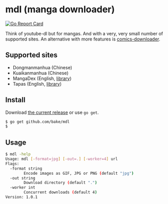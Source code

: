 # mdl (manga downloader)

[![Go Report Card](https://goreportcard.com/badge/github.com/bake/mdl)](https://goreportcard.com/report/github.com/bake/mdl)

Think of youtube-dl but for mangas. And with a very, very small number of
supported sites. An alternative with more features is
[comics-downloader](https://github.com/Girbons/comics-downloader).

## Supported sites

- Dongmanmanhua (Chinese)
- Kuaikanmanhua (Chinese)
- MangaDex (English, [library](https://github.com/bake/mangadex))
- Tapas (English, [library](https://github.com/bake/tapas))

## Install

Download [the current release](https://github.com/bake/mdl/releases) or use
`go get`.

```bash
$ go get github.com/bake/mdl
$
```

## Usage

```bash
$ mdl -help
Usage: mdl [-format=jpg] [-out=.] [-worker=4] url
Flags:
  -format string
        Encode images as GIF, JPG or PNG (default "jpg")
  -out string
        Download directory (default ".")
  -worker int
        Concurrent downloads (default 4)
Version: 1.0.1
```
